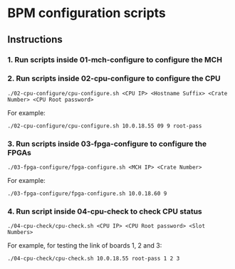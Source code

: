 # BPM configuration scripts

## Instructions

### 1. Run scripts inside 01-mch-configure to configure the MCH

### 2. Run scripts inside 02-cpu-configure to configure the CPU

    ./02-cpu-configure/cpu-configure.sh <CPU IP> <Hostname Suffix> <Crate Number> <CPU Root password>

For example:

    ./02-cpu-configure/cpu-configure.sh 10.0.18.55 09 9 root-pass

### 3. Run scripts inside 03-fpga-configure to configure the FPGAs

    ./03-fpga-configure/fpga-configure.sh <MCH IP> <Crate Number>

For example:

    ./03-fpga-configure/fpga-configure.sh 10.0.18.60 9

### 4. Run script inside 04-cpu-check to check CPU status

    ./04-cpu-check/cpu-check.sh <CPU IP> <CPU Root password> <Slot Numbers>

For example, for testing the link of boards 1, 2 and 3:

    ./04-cpu-check/cpu-check.sh 10.0.18.55 root-pass 1 2 3
